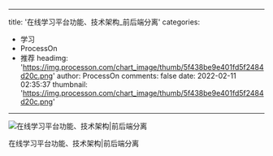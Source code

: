 
---
title: '在线学习平台功能、技术架构_前后端分离'
categories: 
 - 学习
 - ProcessOn
 - 推荐
headimg: 'https://img.processon.com/chart_image/thumb/5f438be9e401fd5f2484d20c.png'
author: ProcessOn
comments: false
date: 2022-02-11 02:35:37
thumbnail: 'https://img.processon.com/chart_image/thumb/5f438be9e401fd5f2484d20c.png'
---

<div>   
<img class="thumb" alt="在线学习平台功能、技术架构|前后端分离" src="https://img.processon.com/chart_image/thumb/5f438be9e401fd5f2484d20c.png" referrerpolicy="no-referrer">
<p>在线学习平台功能、技术架构|前后端分离</p>  
</div>
            